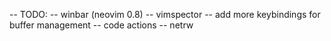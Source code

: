-- TODO:
-- winbar (neovim 0.8)
-- vimspector
-- add more keybindings for buffer management
-- code actions
-- netrw
